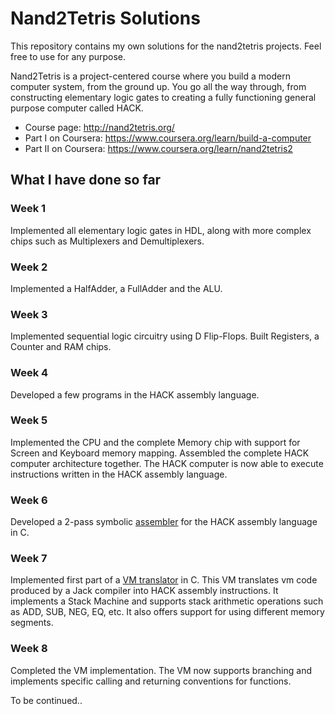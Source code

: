 # Nand2Tetris Solutions

This repository contains my own solutions for the nand2tetris projects. Feel free to use for any purpose.

Nand2Tetris is a project-centered course where you build a modern computer system, from the ground up. You go all the way through, from constructing elementary logic gates to creating a fully functioning general purpose computer called HACK.

* Course page: http://nand2tetris.org/
* Part I on Coursera: https://www.coursera.org/learn/build-a-computer
* Part II on Coursera: https://www.coursera.org/learn/nand2tetris2


## What I have done so far

### Week 1

Implemented all elementary logic gates in HDL, along with more complex chips such as Multiplexers and Demultiplexers.

### Week 2

Implemented a HalfAdder, a FullAdder and the ALU.

### Week 3

Implemented sequential logic circuitry using D Flip-Flops. Built Registers, a Counter and RAM chips.

### Week 4

Developed a few programs in the HACK assembly language.

### Week 5

Implemented the CPU and the complete Memory chip with support for Screen and Keyboard memory mapping. Assembled the complete HACK computer architecture together. The HACK computer is now able to execute instructions written in the HACK assembly language.

### Week 6

Developed a 2-pass symbolic [assembler](https://github.com/Ilias95/nand2tetris/tree/master/assembler) for the HACK assembly language in C.

### Week 7

Implemented first part of a [VM translator](https://github.com/Ilias95/nand2tetris/tree/master/VM) in C. This VM translates vm code produced by a Jack compiler into HACK assembly instructions. It implements a Stack Machine and supports stack arithmetic operations such as ADD, SUB, NEG, EQ, etc. It also offers support for using different memory segments.

### Week 8

Completed the VM implementation. The VM now supports branching and implements specific calling and returning conventions for functions.

To be continued..
